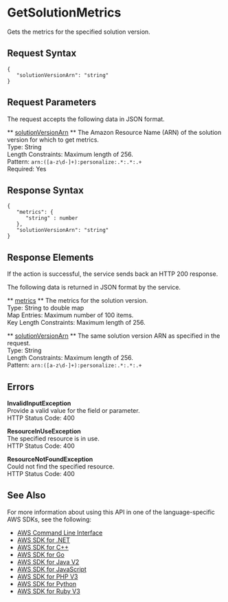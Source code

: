 # GetSolutionMetrics<a name="API_GetSolutionMetrics"></a>

Gets the metrics for the specified solution version\.

## Request Syntax<a name="API_GetSolutionMetrics_RequestSyntax"></a>

```
{
   "solutionVersionArn": "string"
}
```

## Request Parameters<a name="API_GetSolutionMetrics_RequestParameters"></a>

The request accepts the following data in JSON format\.

 ** [solutionVersionArn](#API_GetSolutionMetrics_RequestSyntax) **   <a name="personalize-GetSolutionMetrics-request-solutionVersionArn"></a>
The Amazon Resource Name \(ARN\) of the solution version for which to get metrics\.  
Type: String  
Length Constraints: Maximum length of 256\.  
Pattern: `arn:([a-z\d-]+):personalize:.*:.*:.+`   
Required: Yes

## Response Syntax<a name="API_GetSolutionMetrics_ResponseSyntax"></a>

```
{
   "metrics": { 
      "string" : number 
   },
   "solutionVersionArn": "string"
}
```

## Response Elements<a name="API_GetSolutionMetrics_ResponseElements"></a>

If the action is successful, the service sends back an HTTP 200 response\.

The following data is returned in JSON format by the service\.

 ** [metrics](#API_GetSolutionMetrics_ResponseSyntax) **   <a name="personalize-GetSolutionMetrics-response-metrics"></a>
The metrics for the solution version\.  
Type: String to double map  
Map Entries: Maximum number of 100 items\.  
Key Length Constraints: Maximum length of 256\.

 ** [solutionVersionArn](#API_GetSolutionMetrics_ResponseSyntax) **   <a name="personalize-GetSolutionMetrics-response-solutionVersionArn"></a>
The same solution version ARN as specified in the request\.  
Type: String  
Length Constraints: Maximum length of 256\.  
Pattern: `arn:([a-z\d-]+):personalize:.*:.*:.+` 

## Errors<a name="API_GetSolutionMetrics_Errors"></a>

 **InvalidInputException**   
Provide a valid value for the field or parameter\.  
HTTP Status Code: 400

 **ResourceInUseException**   
The specified resource is in use\.  
HTTP Status Code: 400

 **ResourceNotFoundException**   
Could not find the specified resource\.  
HTTP Status Code: 400

## See Also<a name="API_GetSolutionMetrics_SeeAlso"></a>

For more information about using this API in one of the language\-specific AWS SDKs, see the following:
+  [AWS Command Line Interface](https://docs.aws.amazon.com/goto/aws-cli/personalize-2018-05-22/GetSolutionMetrics) 
+  [AWS SDK for \.NET](https://docs.aws.amazon.com/goto/DotNetSDKV3/personalize-2018-05-22/GetSolutionMetrics) 
+  [AWS SDK for C\+\+](https://docs.aws.amazon.com/goto/SdkForCpp/personalize-2018-05-22/GetSolutionMetrics) 
+  [AWS SDK for Go](https://docs.aws.amazon.com/goto/SdkForGoV1/personalize-2018-05-22/GetSolutionMetrics) 
+  [AWS SDK for Java V2](https://docs.aws.amazon.com/goto/SdkForJavaV2/personalize-2018-05-22/GetSolutionMetrics) 
+  [AWS SDK for JavaScript](https://docs.aws.amazon.com/goto/AWSJavaScriptSDK/personalize-2018-05-22/GetSolutionMetrics) 
+  [AWS SDK for PHP V3](https://docs.aws.amazon.com/goto/SdkForPHPV3/personalize-2018-05-22/GetSolutionMetrics) 
+  [AWS SDK for Python](https://docs.aws.amazon.com/goto/boto3/personalize-2018-05-22/GetSolutionMetrics) 
+  [AWS SDK for Ruby V3](https://docs.aws.amazon.com/goto/SdkForRubyV3/personalize-2018-05-22/GetSolutionMetrics) 